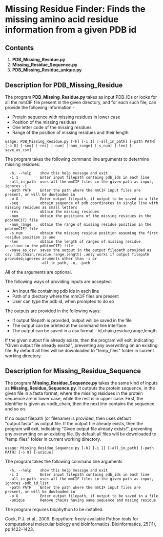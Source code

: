 # Missing Residue Finder: Finds the missing amino acid residue information from a given PDB id
## Contents
1. **PDB_Missing_Residue.py**
2. **Missing_Residue_Sequence.py**
3. **PDB_Missing_Residue_unique.py**

## Description for PDB_Missing_Residue
The program **PDB_Missing_Residue.py** takes as input PDB_IDs or looks for all the mmCIF file present in the given directory, and for each such file, can provide the following information -
- Protein sequence with missing residues in lower case
- Position of the missing residues
- One letter code of the missing residues
- Range of the position of missing residues and their length

`usage: PDB_Missing_Residue.py [-h] [-i I] [-all_in_path] [-path PATH] [-o O] [-seq] [-res] [-num] [-num_range] [-s_num] [-len] [-save_as_csv]`

The program takes the following command line arguments to determine missing residues:
```
  -h, --help    show this help message and exit
  -i I          Enter input filepath containg pdb_ids in each line
  -all_in_path  uses all the mmCIF files in the given path as input, ignores -i
  -path PATH    Enter the path where the mmCIF input files are present, or will be dowloaded in
  -o O          Enter output filepath, if output to be saved in a file
  -seq          obtain sequence of pdb coordinates in single line with missing residues as small letters
  -res          obtain the missing residues
  -num          obtain the positions of the missing residues in the pdb(mmCIF) file
  -num_range    obtain the range of missing residue position in the pdb(mmCIF) file
  -s_num        obtain the missing residue position assuming the first residue position is one
  -len          obtain the length of ranges of missing residue position in the pdb(mmCIF) file
  -save_as_csv  saves the output in the output filepath provided as csv [ID,Chain,residue,range,length] ,only works if output filepath provided;ignores aruments other than -i or
                -all_in_path, -o, -path
```
All of the arguments are optional.

The following ways of providing inputs are accepted:
- An input file containing pdb ids in each line
- Path of a diectory where the mmCIF files are present
- User can type the pdb id, when prompted to do so

The outputs are provided in the following ways:
- If output filepath is provided, output will be saved in the file
- The output can be printed at the command line interface
- The output can be saved in a csv format - id,chain,residue,range,length
 
 If the given output file already exists, then the program will exit, indicating "Given output file already exists!", preventing any overwriting on an existing file. By default all files will be downloaded to "temp_files" folder in current working directory.

## Description for Missing_Residue_Sequence

The program **Missing_Residue_Sequence.py** takes the same kind of inputs as **Missing_Residue_Sequence.py**. It outputs the protein sequence, in the given file in a fasta format, where the missing residues in the protein sequence are in lower case, while the rest is in upper case. First, the identifier is given as >pdb_chain, then the next line contains the sequence and so on. 

If no ouput filepath (or filename) is provided, then uses default "output.fasta" as output file. If the output file already exists, then the program will exit, indicating "Given output file already exists!", preventing any overwriting on an existing file. By default all files will be downloaded to "temp_files" folder in current working directory.


`usage: Missing_Residue_Sequence.py [-h] [-i I] [-all_in_path] [-path PATH] [-o O] [-unique] `

The program takes the following command line arguments
```
  -h, --help    show this help message and exit
  -i I          Enter input filepath containg pdb_ids in each line
  -all_in_path  uses all the mmCIF files in the given path as input, ignores -pdb_id_list
  -path PATH    Enter the path where the mmCIF input files are present, or will be dowloaded in
  -o O          Enter output filepath, if output to be saved in a file
  -unique       Remove chains having same sequence and mssing residue
```

The program requires biophython to be installed.

Cock, P.J. et al., 2009. Biopython: freely available Python tools for computational molecular biology and bioinformatics. Bioinformatics, 25(11), pp.1422–1423.
